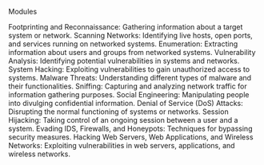 Modules

Footprinting and Reconnaissance: Gathering information about a target system or network.
Scanning Networks: Identifying live hosts, open ports, and services running on networked systems.
Enumeration: Extracting information about users and groups from networked systems.
Vulnerability Analysis: Identifying potential vulnerabilities in systems and networks.
System Hacking: Exploiting vulnerabilities to gain unauthorized access to systems.
Malware Threats: Understanding different types of malware and their functionalities.
Sniffing: Capturing and analyzing network traffic for information gathering purposes.
Social Engineering: Manipulating people into divulging confidential information.
Denial of Service (DoS) Attacks: Disrupting the normal functioning of systems or networks.
Session Hijacking: Taking control of an ongoing session between a user and a system.
Evading IDS, Firewalls, and Honeypots: Techniques for bypassing security measures.
Hacking Web Servers, Web Applications, and Wireless Networks: Exploiting vulnerabilities in web servers, applications, and wireless networks.
